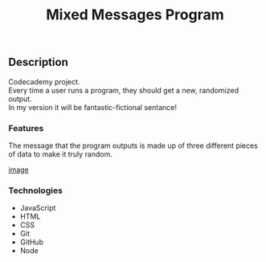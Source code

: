 <h1 align="center"><strong>Mixed Messages Program</strong></h1>
</br>

## Description 
Codecademy project.  
Every time a user runs a program, they should get a new, randomized output.  
In my version it will be fantastic-fictional sentance! 

### Features 
The message that the program outputs is made up of three different pieces of data to make it truly random.

[image](../images/image.png)

### Technologies
+ JavaScript
+ HTML
+ CSS
+ Git
+ GitHub
+ Node


